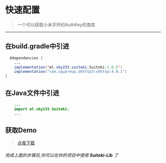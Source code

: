 # 快速配置

> 一个可以获取小米手环的AuthKey的类库

---

## 在build.gradle中引进
``` java
  ddependencies {
    ...
    implementation('ml.sky233.suiteki:Suiteki:1.0.5')   
    implementation("com.squareup.okhttp3:okhttp:4.9.1")
}
```

## 在Java文件中引进
``` java
    ...
    import ml.sky233.Suiteki;
    ...
```

## 获取Demo
> [点我下载](https://github.com/sky130/Suiteki-app)

###### 完成上面的步骤后,你可以在你的项目中使用 **Suiteki-Lib** 了
